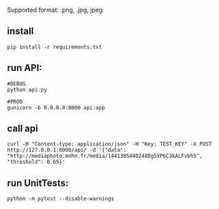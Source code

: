 Supported format:
.png, .jpg, jpeg

## install
```
pip install -r requirements.txt
```

## run API:
```
#DEBUG
python api.py

#PROD
gunicorn -b 0.0.0.0:8000 api:app
```

## call api
```
curl -H "Content-type: application/json" -H "Key: TEST_KEY" -X POST http://127.0.0.1:8000/api/ -d '{"data": "http://mediaphoto.mnhn.fr/media/1441305440248Dg5YP6C3kALFvbh5", "threshold": 0.65}'
```

## run UnitTests:
```
python -m pytest --disable-warnings
```